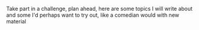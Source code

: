 Take part in a challenge, plan ahead, here are some topics I will write about and some I'd perhaps want to try out, like a comedian would with new material